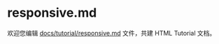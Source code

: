 responsive.md
===

欢迎您编辑 <a target="__blank" href="https://github.com/jaywcjlove/html-tutorial/blob/master/docs/tutorial/responsive.md">docs/tutorial/responsive.md</a> 文件，共建 HTML Tutorial 文档。
